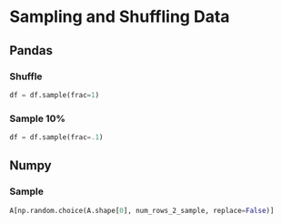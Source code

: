 # Sampling and Shuffling Data

## Pandas 

### Shuffle 

```py 
df = df.sample(frac=1)
```

### Sample 10%

```py 
df = df.sample(frac=.1)
```

## Numpy 

### Sample 

```py
A[np.random.choice(A.shape[0], num_rows_2_sample, replace=False)]
```